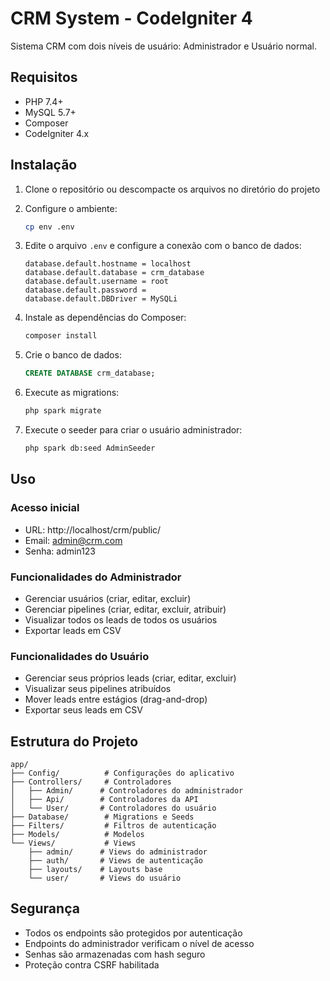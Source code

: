 # CRM System - CodeIgniter 4

Sistema CRM com dois níveis de usuário: Administrador e Usuário normal.

## Requisitos

- PHP 7.4+
- MySQL 5.7+
- Composer
- CodeIgniter 4.x

## Instalação

1. Clone o repositório ou descompacte os arquivos no diretório do projeto

2. Configure o ambiente:
   ```bash
   cp env .env
   ```

3. Edite o arquivo `.env` e configure a conexão com o banco de dados:
   ```
   database.default.hostname = localhost
   database.default.database = crm_database
   database.default.username = root
   database.default.password = 
   database.default.DBDriver = MySQLi
   ```

4. Instale as dependências do Composer:
   ```bash
   composer install
   ```

5. Crie o banco de dados:
   ```sql
   CREATE DATABASE crm_database;
   ```

6. Execute as migrations:
   ```bash
   php spark migrate
   ```

7. Execute o seeder para criar o usuário administrador:
   ```bash
   php spark db:seed AdminSeeder
   ```

## Uso

### Acesso inicial

- URL: http://localhost/crm/public/
- Email: admin@crm.com
- Senha: admin123

### Funcionalidades do Administrador

- Gerenciar usuários (criar, editar, excluir)
- Gerenciar pipelines (criar, editar, excluir, atribuir)
- Visualizar todos os leads de todos os usuários
- Exportar leads em CSV

### Funcionalidades do Usuário

- Gerenciar seus próprios leads (criar, editar, excluir)
- Visualizar seus pipelines atribuídos
- Mover leads entre estágios (drag-and-drop)
- Exportar seus leads em CSV

## Estrutura do Projeto

```
app/
├── Config/          # Configurações do aplicativo
├── Controllers/     # Controladores
│   ├── Admin/      # Controladores do administrador
│   ├── Api/        # Controladores da API
│   └── User/       # Controladores do usuário
├── Database/        # Migrations e Seeds
├── Filters/         # Filtros de autenticação
├── Models/          # Modelos
└── Views/           # Views
    ├── admin/      # Views do administrador
    ├── auth/       # Views de autenticação
    ├── layouts/    # Layouts base
    └── user/       # Views do usuário
```

## Segurança

- Todos os endpoints são protegidos por autenticação
- Endpoints do administrador verificam o nível de acesso
- Senhas são armazenadas com hash seguro
- Proteção contra CSRF habilitada